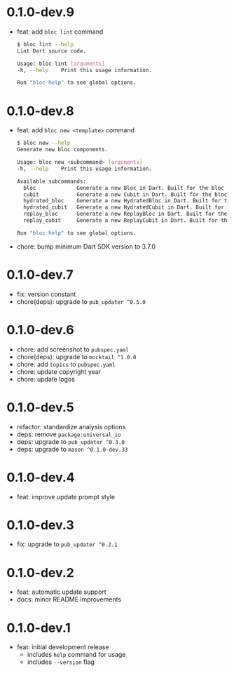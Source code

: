 # 0.1.0-dev.9

- feat: add `bloc lint` command

  ```sh
  $ bloc lint --help
  Lint Dart source code.

  Usage: bloc lint [arguments]
  -h, --help    Print this usage information.

  Run "bloc help" to see global options.
  ```

# 0.1.0-dev.8

- feat: add `bloc new <template>` command

  ```sh
  $ bloc new --help
  Generate new bloc components.

  Usage: bloc new <subcommand> [arguments]
  -h, --help    Print this usage information.

  Available subcommands:
    bloc             Generate a new Bloc in Dart. Built for the bloc state management library.
    cubit            Generate a new Cubit in Dart. Built for the bloc state management library.
    hydrated_bloc    Generate a new HydratedBloc in Dart. Built for the bloc state management library.
    hydrated_cubit   Generate a new HydratedCubit in Dart. Built for the bloc state management library.
    replay_bloc      Generate a new ReplayBloc in Dart. Built for the bloc state management library.
    replay_cubit     Generate a new ReplayCubit in Dart. Built for the bloc state management library.

  Run "bloc help" to see global options.
  ```

- chore: bump minimum Dart SDK version to 3.7.0

# 0.1.0-dev.7

- fix: version constant
- chore(deps): upgrade to `pub_updater ^0.5.0`

# 0.1.0-dev.6

- chore: add screenshot to `pubspec.yaml`
- chore(deps): upgrade to `mocktail ^1.0.0`
- chore: add `topics` to `pubspec.yaml`
- chore: update copyright year
- chore: update logos

# 0.1.0-dev.5

- refactor: standardize analysis options
- deps: remove `package:universal_io`
- deps: upgrade to `pub_updater ^0.3.0`
- deps: upgrade to `mason ^0.1.0-dev.33`

# 0.1.0-dev.4

- feat: improve update prompt style

# 0.1.0-dev.3

- fix: upgrade to `pub_updater ^0.2.1`

# 0.1.0-dev.2

- feat: automatic update support
- docs: minor README improvements

# 0.1.0-dev.1

- feat: initial development release
  - includes `help` command for usage
  - includes `--version` flag
